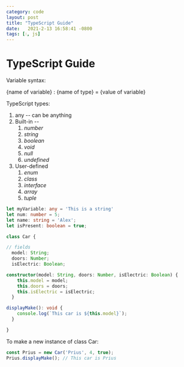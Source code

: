 ```yaml
---
category: code
layout: post
title: "TypeScript Guide"
date:   2021-2-13 16:58:41 -0800
tags: [💧, js]
---
```


# TypeScript Guide

Variable syntax:

{name of variable} : {name of type} = {value of variable}

TypeScript types:

1. any -- can be anything
2. Built-in -- 
   1. *number*
   2. *string*
   3. *boolean*
   4. *void*
   5. *null*
   6. *undefined*
3. User-defined
   1. *enum*
   2. *class*
   3. *interface*
   4. *array*
   5. *tuple*

```typescript
let myVariable: any = 'This is a string'
let num: number = 5;  
let name: string = 'Alex';  
let isPresent: boolean = true;
```

```typescript
class Car {

// fields  
  model: String;  
  doors: Number;  
  isElectric: Boolean;

constructor(model: String, doors: Number, isElectric: Boolean) {  
    this.model = model;  
    this.doors = doors;  
    this.isElectric = isElectric;  
  }

displayMake(): void {  
    console.log(`This car is ${this.model}`);  
  }

}
```

To make a new instance of class Car:

```typescript
const Prius = new Car('Prius', 4, true);  
Prius.displayMake(); // This car is Prius
```

